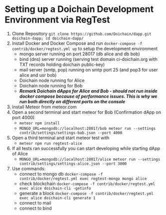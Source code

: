# Setting up a Doichain Development Environment via RegTest

1. Clone Repository ```git clone https://github.com/Doichain/dapp.git doichain-dapp; cd doichain-dapp/```
2. Install Docker and Docker Compose and run ```docker-compose -f contrib/docker/regtest.yml up``` to setup the development environment
    - mongo server running on port 28017 (db alice and db bob)
    - bind (dns) server running (serving test domain ci-doichain.org with TXT records holding doichain public-key)
    - mail server (smtp, pop) running on smtp port 25 (and pop3 for user alice and usr bob)
    - Doichain node running for Alice
    - Doichain node running for Bob
    - ***Remark Doichain dApps for Alice and Bob - should not run inside docker compose because of performance issues. This is why we run both directly on different ports on the console***
3. Install Meteor from meteor.com
4. Open a second terminal and start meteor for Bob (Confirmation dApp on port 4000)
    - ```meteor npm install```
    - ```MONGO_URL=mongodb://localhost:28017/bob meteor run --settings contrib/settings/settings-bob.json --port 4000```
5. Open a third terminal and start meteor test with
    - ```meteor npm run regtest-alice```
6. If all tests ran successfully you can start developing while starting dApp of Alice
    - ```MONGO_URL=mongodb://localhost:28017/alice meteor run --settings contrib/settings/settings-alice.json --port 3000```
7. Use commands:
    - connect to mongo db ```docker-compose -f contrib/docker/regtest.yml exec regtest-mongo mongo alice```
    - check blockchain  ```docker-compose -f contrib/docker/regtest.yml exec alice doichain-cli -getinfo```
    - generate a block  ```docker-compose -f contrib/docker/regtest.yml exec alice doichain-cli generate 1```
    - connect to mail
    - connect to bind
